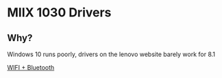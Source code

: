 # MIIX 1030 Drivers

## Why?
Windows 10 runs poorly, drivers on the lenovo website barely work for 8.1

[WIFI + Bluetooth](https://catalog.s.download.windowsupdate.com/d/msdownload/update/driver/drvs/2018/01/7080faf1-49a2-4824-9efe-5bb1e861a6d3_a53ce31521064547847ccbd18243fbed75e79280.cab)

